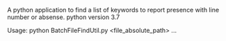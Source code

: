 A python application to find a list of keywords to report presence with line number or absense.
python version 3.7

 Usage: 
 python BatchFileFindUtil.py <file_absolute_path> <Keyword1> <Keyword2> ...

